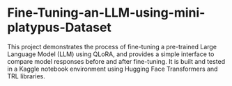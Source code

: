 # Fine-Tuning-an-LLM-using-mini-platypus-Dataset
This project demonstrates the process of fine-tuning a pre-trained Large Language Model (LLM) using QLoRA, and provides a simple interface to compare model responses before and after fine-tuning. It is built and tested in a Kaggle notebook environment using Hugging Face Transformers and  TRL libraries.
